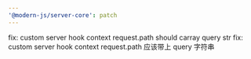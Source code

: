 ```yaml
---
'@modern-js/server-core': patch
---
```


fix: custom server hook context request.path should carray query str
fix: custom server hook context request.path 应该带上 query 字符串
